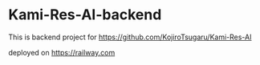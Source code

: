 # Kami-Res-AI-backend

This is backend project for 
https://github.com/KojiroTsugaru/Kami-Res-AI

deployed on
https://railway.com
